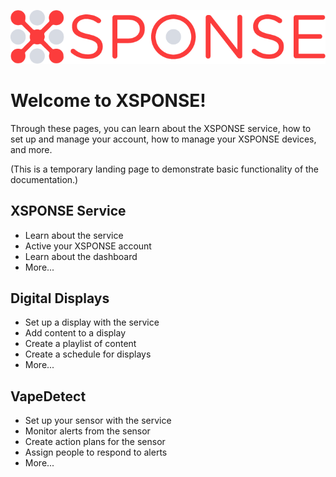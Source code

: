 ![XSPONSE logo](XSPONSE_Logo.png)
# Welcome to XSPONSE!

Through these pages, you can learn about the XSPONSE service, how to set up and manage your account, how to manage your XSPONSE devices, and more.

(This is a temporary landing page to demonstrate basic functionality of the documentation.)

## XSPONSE Service
- Learn about the service
- Active your XSPONSE account
- Learn about the dashboard
- More...

## Digital Displays
- Set up a display with the service
- Add content to a display
- Create a playlist of content
- Create a schedule for displays
- More...

## VapeDetect
- Set up your sensor with the service
- Monitor alerts from the sensor
- Create action plans for the sensor
- Assign people to respond to alerts
- More...
